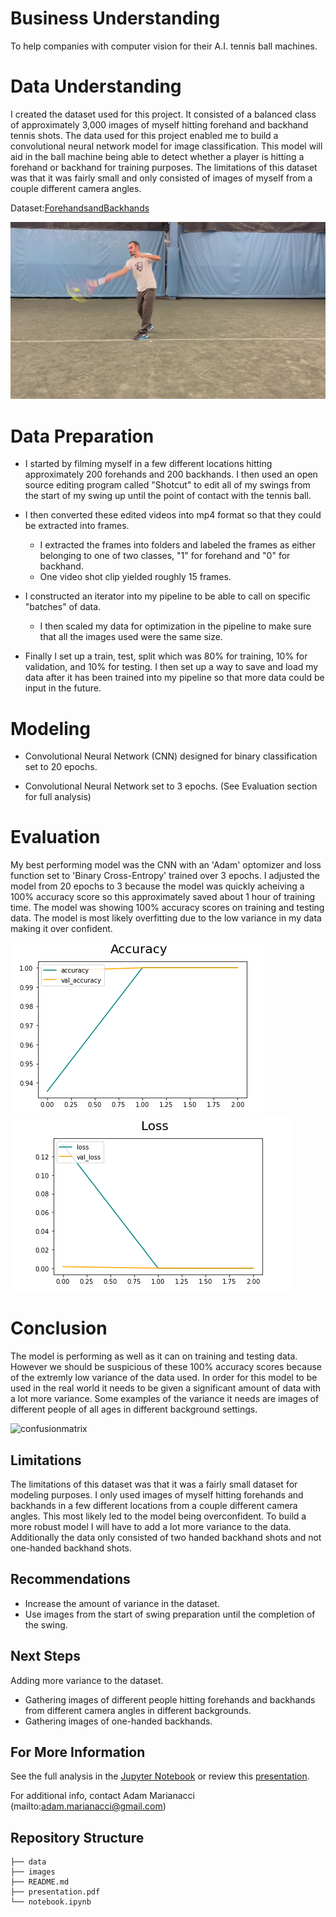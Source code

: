 # Business Understanding

To help companies with computer vision for their A.I. tennis ball machines.

# Data Understanding

I created the dataset used for this project. It consisted of a balanced class of approximately 3,000 images of myself hitting forehand and backhand tennis shots. The data used for this project enabled me to build a convolutional neural network model for image classification. This model will aid in the ball machine being able to detect whether a player is hitting a forehand or backhand for training purposes. The limitations of this dataset was that it was fairly small and only consisted of images of myself from a couple different camera angles.

Dataset:[ForehandsandBackhands](https://www.kaggle.com/datasets/adammarianacci/forehands-and-backhands)

![forehandshot](images/forehandvids_493.jpg)



# Data Preparation

- I started by filming myself in a few different locations hitting approximately 200 forehands and 200 backhands. I then used an open source editing program called "Shotcut" to edit all of my swings from the start of my swing up until the point of contact with the tennis ball.

- I then converted these edited videos into mp4 format so that they could be extracted into frames.
    - I extracted the frames into folders and labeled the frames as either belonging to one of two classes, "1" for forehand and "0" for backhand. 
    - One video shot clip yielded roughly 15 frames.

- I constructed an iterator into my pipeline to be able to call on specific "batches" of data. 
    - I then scaled my data for optimization in the pipeline to make sure that all the images used were the same size.

- Finally I set up a train, test, split which was 80% for training, 10% for validation, and 10% for testing. I then set up a way to save and load my data after it has been trained into my pipeline so that more data could be input in the future.

# Modeling

- Convolutional Neural Network (CNN) designed for binary classification set to 20 epochs.

- Convolutional Neural Network set to 3 epochs. (See Evaluation section for full analysis)

# Evaluation

My best performing model was the CNN with an 'Adam' optomizer and loss function set to 'Binary Cross-Entropy' trained over 3 epochs. I adjusted the model from 20 epochs to 3 because the model was quickly acheiving a 100% accuracy score so this approximately saved about 1 hour of training time. The model was showing 100% accuracy scores on training and testing data. The model is most likely overfitting due to the low variance in my data making it over confident.

![accuracy](images/accuracy.png)
![loss](images/loss.png)


# Conclusion

The model is performing as well as it can on training and testing data. However we should be suspicious of these 100% accuracy scores because of the extremly low variance of the data used. In order for this model to be used in the real world it needs to be given a significant amount of data with a lot more variance. Some examples of the variance it needs are images of different people of all ages in different background settings.

![confusionmatrix](confusionmatrix_1.png)


## Limitations

The limitations of this dataset was that it was a fairly small dataset for modeling purposes. I only used images of myself hitting forehands and backhands in a few different locations from a couple different camera angles. This most likely led to the model being overconfident. To build a more robust model I will have to add a lot more variance to the data. Additionally the data only consisted of two handed backhand shots and not one-handed backhand shots.

## Recommendations

- Increase the amount of variance in the dataset.
- Use images from the start of swing preparation until the completion of the swing.

## Next Steps

Adding more variance to the dataset. 
- Gathering images of different people hitting forehands and backhands from different camera angles in different backgrounds.
- Gathering images of one-handed backhands.


## For More Information


See the full analysis in the [Jupyter Notebook](https://github.com/adammarianacci/Tennis_Shot_Analysis/blob/master/notebook.ipynb) or review this [presentation](https://github.com/adammarianacci/Tennis_Shot_Analysis/blob/master/presentation.pdf).

For additional info, contact Adam Marianacci (mailto:adam.marianacci@gmail.com)


## Repository Structure

```
├── data
├── images
├── README.md
├── presentation.pdf
└── notebook.ipynb
```